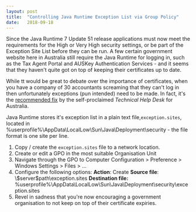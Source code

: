 ```yaml
---
layout: post
title:  "Controlling Java Runtime Exception List via Group Policy"
date:   2018-09-18
---
```

Since the Java Runtime 7 Update 51 release applications must now meet the requirements for the High or Very High security settings, or be part of the Exception Site List before they can be run. A few certain government website here in Australia still require the Java Runtime for logging in, such as the Tax Agent Portal and AUSKey Authentication Services - and it seems that they haven't quite got on top of keeping their certificates up to date.

While tt would be great to debate over the importance of certificates, when you have a company of 30 accountants screaming that they can't log in then unfortunately exceptions (pun intended) need to be made. In fact, it's the [recommended fix](https://www.technicalhelpdesk.com.au/s/article/Application-Blocked-by-Security-Settings) by the self-proclaimed *Technical Help Desk* for Australia.

Java Runtime stores it's exception list in a plain text file,`exception.sites`, located in %userprofile%\AppData\LocalLow\Sun\Java\Deployment\security - the file format is one site per line.

1. Copy / create the `exception.sites` file to a network location.
2. Create or edit a GPO in the most suitable Organisation Unit
3. Navigate through the GPO to Computer Configuration > Preference > Windows Settings > Files > ...
4. Configure the following options:
    **Action**: Create
    **Source file**: \\$server\$path\exception.sites
    **Destination file:** %userprofile%\AppData\LocalLow\Sun\Java\Deployment\security\exception.sites
5. Revel in sadness that you're now encouraging a government organisation to not keep on top of their certificate expiries.